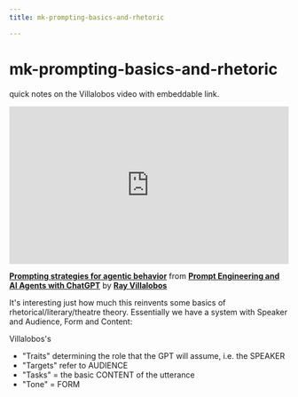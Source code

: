 ```yaml
---
title: mk-prompting-basics-and-rhetoric

---
```


# mk-prompting-basics-and-rhetoric


quick notes on the Villalobos video with embeddable link.

<div style="position:relative;height:0;padding-bottom:56.25%"><iframe width="640" height="360" src="https://www.linkedin.com/learning/embed/prompt-engineering-and-ai-agents-with-chatgpt/prompting-strategies-for-agentic-behavior?autoplay=false&claim=AQFC8Sf5uQnpcQAAAZFrwOeg9YZwnXPxZiBjUV_JtTbNa3wSg6tiuC0MgtCWBsq-W8WrgAw9oATFJkIdlfSHNDX_T_CsEeoRrN5C99Wrg2wOi3s1o5OL_6MBZFtBa5Ssryh8DKCNTrqDJsaepN2pjyIcgBWPBcyX_-3EeEsdZKtLAkH2wV-KVc--BLWeBXrDovurQNGeqJ9bnl_9G_QL8ovuH-aRsmyTHK5d0pPCThQ2Gg7bTMjAZVKlJSwmoIo-2Szchyf2yNJFBQnwj4MerzZuACHrapSyjw57ZUwmix0IK1A_bDDzVw3q3unpWpKTi-vY3Gp2IZNjiaGyAwyVQOzXkgh5XucTSahxWYF8zW9AQPMcb4urBOdhvfcP6rNAzuyJ1I3IpueI4Vm156uhgPMrSd7BiAFZOZ3qtjfxWflxfjcRC3MW8sBKH1yGSYH7Kd3Z2Q8wuPit8BykHlT91iWwyH8AvHH1O61F3nCceLW9h3CN1dwC7oQ2daUDkfu037ObA6OcoDFy5MuSUCz_r8QS75m_XVaObYVPLoID7HaIZgEIC3aDjb3h4xcUlv_GGn18Lx21SN1Tclrjd-ROkBjgubIlDJGnfAA-M2LA-T_Jk10N856NW-OFOZcehAlZJfx6zPDK3Wmq3jZPvXbmqdqVljKpw_V6sWWDVGc94sr3H8vt6ASY_9NgJAdtewYXtgTnBdB3nOt15AwhNC0tngQsJ57140uj06LNlG3UhCNVhiqY5V6xYcywRDu3EgR-jRhcoxSB0kChqScwwFWTfGmCvAjiq1gyfFtYp2boxYjcFfNf1qtQntfDz5xVmC4uEos3YtsGTZNOG5QbuCdxGRDl88osSzQnh7kQ-prBuGEGnNIZkM535Q50_Pf2JAFa79LQXFd9468fElPdbzQYt8jvl9VydrgGHk4jjs2jvc_oNJo7GY5axnnsszTrGGHdft2DY8Wz6JCGiFT6ggUFut7AWS-mCOfsZNWphRa0yaGszeTgOk52WUS987cdb5hRyYFo5A1IoNIGcz7AcOrLla5Edf-ZYa_xvW_X4P-704Z3bcM7Egof6mX2sAcP2OcJd2sNOAWZFdZ6J3Yv5g28YbBMCmZJSzTI-qLyZJ-flSaRPIcYhu7XITezoWr5Kb461xJhJgF70v1bWomStP9wp5KFhq70F5YNUNTeL7Eai0VhgF667DYLLUwlJg7BXI9I2ZgrIydsImnYxGNft3D8aczJCWIF" mozallowfullscreen="true" webkitallowfullscreen="true" allowfullscreen="true" frameborder="0" style="position:absolute;width:100%;height:100%;left:0"></iframe></div><p><strong><a href="https://www.linkedin.com/learning/prompt-engineering-and-ai-agents-with-chatgpt/prompting-strategies-for-agentic-behavior?trk=embed_lil">Prompting strategies for agentic behavior</a></strong> from <strong><a href="https://www.linkedin.com/learning/prompt-engineering-and-ai-agents-with-chatgpt?trk=embed_lil">Prompt Engineering and AI Agents with ChatGPT</a></strong> by <strong><a href="https://www.linkedin.com/learning/instructors/ray-villalobos?trk=embed_lil">Ray Villalobos</a></strong></p>

It's interesting just how much this reinvents some basics of rhetorical/literary/theatre theory. Essentially we have a system with Speaker and Audience, Form and Content:

Villalobos's

- "Traits" determining the role that the GPT will assume, i.e. the SPEAKER
- "Targets" refer to AUDIENCE
- "Tasks" = the basic CONTENT of the utterance
- "Tone" = FORM